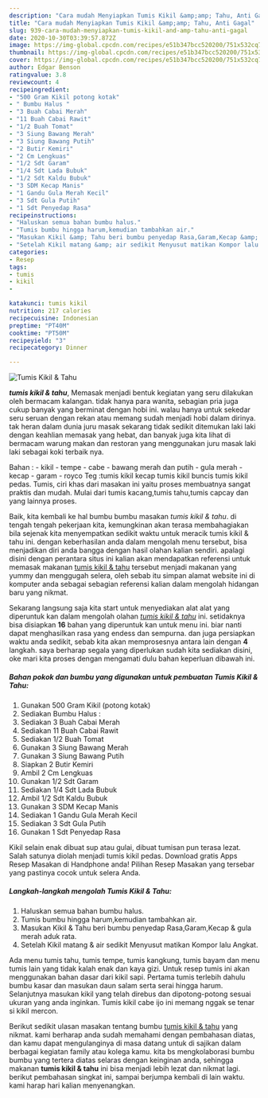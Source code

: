 ```yaml
---
description: "Cara mudah Menyiapkan Tumis Kikil &amp;amp; Tahu, Anti Gagal"
title: "Cara mudah Menyiapkan Tumis Kikil &amp;amp; Tahu, Anti Gagal"
slug: 939-cara-mudah-menyiapkan-tumis-kikil-and-amp-tahu-anti-gagal
date: 2020-10-30T03:39:57.872Z
image: https://img-global.cpcdn.com/recipes/e51b347bcc520200/751x532cq70/tumis-kikil-tahu-foto-resep-utama.jpg
thumbnail: https://img-global.cpcdn.com/recipes/e51b347bcc520200/751x532cq70/tumis-kikil-tahu-foto-resep-utama.jpg
cover: https://img-global.cpcdn.com/recipes/e51b347bcc520200/751x532cq70/tumis-kikil-tahu-foto-resep-utama.jpg
author: Edgar Benson
ratingvalue: 3.8
reviewcount: 4
recipeingredient:
- "500 Gram Kikil potong kotak"
- " Bumbu Halus "
- "3 Buah Cabai Merah"
- "11 Buah Cabai Rawit"
- "1/2 Buah Tomat"
- "3 Siung Bawang Merah"
- "3 Siung Bawang Putih"
- "2 Butir Kemiri"
- "2 Cm Lengkuas"
- "1/2 Sdt Garam"
- "1/4 Sdt Lada Bubuk"
- "1/2 Sdt Kaldu Bubuk"
- "3 SDM Kecap Manis"
- "1 Gandu Gula Merah Kecil"
- "3 Sdt Gula Putih"
- "1 Sdt Penyedap Rasa"
recipeinstructions:
- "Haluskan semua bahan bumbu halus."
- "Tumis bumbu hingga harum,kemudian tambahkan air."
- "Masukan Kikil &amp; Tahu beri bumbu penyedap Rasa,Garam,Kecap &amp; gula merah aduk rata."
- "Setelah Kikil matang &amp; air sedikit Menyusut matikan Kompor lalu Angkat."
categories:
- Resep
tags:
- tumis
- kikil
- 

katakunci: tumis kikil  
nutrition: 217 calories
recipecuisine: Indonesian
preptime: "PT40M"
cooktime: "PT50M"
recipeyield: "3"
recipecategory: Dinner

---
```



![Tumis Kikil &amp; Tahu](https://img-global.cpcdn.com/recipes/e51b347bcc520200/751x532cq70/tumis-kikil-tahu-foto-resep-utama.jpg)

<b><i>tumis kikil &amp; tahu</i></b>, Memasak menjadi bentuk kegiatan yang seru dilakukan oleh bermacam kalangan. tidak hanya para wanita, sebagian pria juga cukup banyak yang berminat dengan hobi ini. walau hanya untuk sekedar seru seruan dengan rekan atau memang sudah menjadi hobi dalam dirinya. tak heran dalam dunia juru masak sekarang tidak sedikit ditemukan laki laki dengan keahlian memasak yang hebat, dan banyak juga kita lihat di bermacam warung makan dan restoran yang menggunakan juru masak laki laki sebagai koki terbaik nya.

Bahan : - kikil - tempe - cabe - bawang merah dan putih - gula merah - kecap - garam - royco Teg :tumis kikil kecap tumis kikil buncis tumis kikil pedas. Tumis, ciri khas dari masakan ini yaitu proses membuatnya sangat praktis dan mudah. Mulai dari tumis kacang,tumis tahu,tumis capcay dan yang lainnya proses.

Baik, kita kembali ke hal bumbu bumbu masakan <i>tumis kikil &amp; tahu</i>. di tengah tengah pekerjaan kita, kemungkinan akan terasa membahagiakan bila sejenak kita menyempatkan sedikit waktu untuk meracik tumis kikil &amp; tahu ini. dengan keberhasilan anda dalam mengolah menu tersebut, bisa menjadikan diri anda bangga dengan hasil olahan kalian sendiri. apalagi disini dengan perantara situs ini kalian akan mendapatkan referensi untuk memasak makanan <u>tumis kikil &amp; tahu</u> tersebut menjadi makanan yang yummy dan menggugah selera, oleh sebab itu simpan alamat website ini di komputer anda sebagai sebagian referensi kalian dalam mengolah hidangan baru yang nikmat.


Sekarang langsung saja kita start untuk menyediakan alat alat yang diperuntuk kan dalam mengolah olahan <u><i>tumis kikil &amp; tahu</i></u> ini. setidaknya bisa disiapkan <b>16</b> bahan yang diperuntuk kan untuk menu ini. biar nanti dapat menghasilkan rasa yang endess dan sempurna. dan juga persiapkan waktu anda sedikit, sebab kita akan memprosesnya antara lain dengan <b>4</b> langkah. saya berharap segala yang diperlukan sudah kita sediakan disini, oke mari kita proses dengan mengamati dulu bahan keperluan dibawah ini.

<!--inarticleads1-->

##### Bahan pokok dan bumbu yang digunakan untuk pembuatan Tumis Kikil &amp; Tahu:

1. Gunakan 500 Gram Kikil (potong kotak)
1. Sediakan  Bumbu Halus :
1. Sediakan 3 Buah Cabai Merah
1. Sediakan 11 Buah Cabai Rawit
1. Sediakan 1/2 Buah Tomat
1. Gunakan 3 Siung Bawang Merah
1. Gunakan 3 Siung Bawang Putih
1. Siapkan 2 Butir Kemiri
1. Ambil 2 Cm Lengkuas
1. Gunakan 1/2 Sdt Garam
1. Sediakan 1/4 Sdt Lada Bubuk
1. Ambil 1/2 Sdt Kaldu Bubuk
1. Gunakan 3 SDM Kecap Manis
1. Sediakan 1 Gandu Gula Merah Kecil
1. Sediakan 3 Sdt Gula Putih
1. Gunakan 1 Sdt Penyedap Rasa


Kikil selain enak dibuat sup atau gulai, dibuat tumisan pun terasa lezat. Salah satunya diolah menjadi tumis kikil pedas. Download gratis Apps Resep Masakan di Handphone anda! Pilihan Resep Masakan yang tersebar yang pastinya cocok untuk selera Anda. 

<!--inarticleads2-->

##### Langkah-langkah mengolah Tumis Kikil &amp; Tahu:

1. Haluskan semua bahan bumbu halus.
1. Tumis bumbu hingga harum,kemudian tambahkan air.
1. Masukan Kikil &amp; Tahu beri bumbu penyedap Rasa,Garam,Kecap &amp; gula merah aduk rata.
1. Setelah Kikil matang &amp; air sedikit Menyusut matikan Kompor lalu Angkat.


Ada menu tumis tahu, tumis tempe, tumis kangkung, tumis bayam dan menu tumis lain yang tidak kalah enak dan kaya gizi. Untuk resep tumis ini akan menggunakan bahan dasar dari kikil sapi. Pertama tumis terlebih dahulu bumbu kasar dan masukan daun salam serta serai hingga harum. Selanjutnya masukan kikil yang telah direbus dan dipotong-potong sesuai ukuran yang anda inginkan. Tumis kikil cabe ijo ini memang nggak se tenar si kikil mercon. 

Berikut sedikit ulasan masakan tentang bumbu <u>tumis kikil &amp; tahu</u> yang nikmat. kami berharap anda sudah memahami dengan pembahasan diatas, dan kamu dapat mengulanginya di masa datang untuk di sajikan dalam berbagai kegiatan family atau kolega kamu. kita bs mengkolaborasi bumbu bumbu yang tertera diatas selaras dengan keinginan anda, sehingga makanan <b>tumis kikil &amp; tahu</b> ini bisa menjadi lebih lezat dan nikmat lagi. berikut pembahasan singkat ini, sampai berjumpa kembali di lain waktu. kami harap hari kalian menyenangkan.
